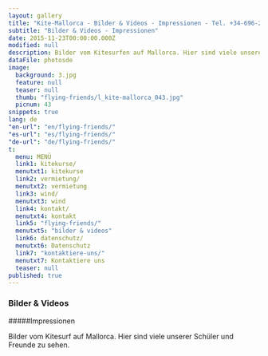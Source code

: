 ```yaml
---
layout: gallery
title: "Kite-Mallorca - Bilder & Videos - Impressionen - Tel. +34-696-264729"
subtitle: "Bilder & Videos - Impressionen"
date: 2015-11-23T00:00:00.000Z
modified: null
description: Bilder vom Kitesurfen auf Mallorca. Hier sind viele unserer Schüler und Freunde zu sehen.
dataFile: photosde
image: 
  background: 3.jpg
  feature: null
  teaser: null
  thumb: "flying-friends/l_kite-mallorca_043.jpg"
  picnum: 43
snippets: true
lang: de
"en-url": "en/flying-friends/"
"es-url": "es/flying-friends/"
"de-url": "de/flying-friends/"
t: 
  menu: MENÜ
  link1: kitekurse/
  menutxt1: kitekurse
  link2: vermietung/
  menutxt2: vermietung
  link3: wind/
  menutxt3: wind
  link4: kontakt/
  menutxt4: kontakt
  link5: "flying-friends/"
  menutxt5: "bilder & videos"
  link6: datenschutz/
  menutxt6: Datenschutz
  link7: "kontaktiere-uns/"
  menutxt7: Kontaktiere uns
  teaser: null
published: true
---
```



### Bilder & Videos

#####Impressionen

Bilder vom Kitesurf auf Mallorca. Hier sind viele unserer Schüler und Freunde zu sehen.
